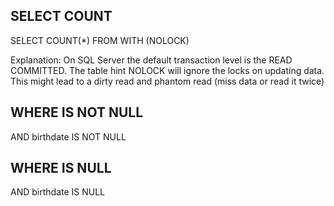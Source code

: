 ## SELECT COUNT
SELECT COUNT(*) FROM <TableName> WITH (NOLOCK)

Explanation: On SQL Server the default transaction level is the READ COMMITTED. 
The table hint NOLOCK will ignore the locks on updating data. This might lead to a dirty read and phantom read (miss data or read it twice)

## WHERE IS NOT NULL
AND birthdate IS NOT NULL

## WHERE IS NULL
AND birthdate IS NULL
